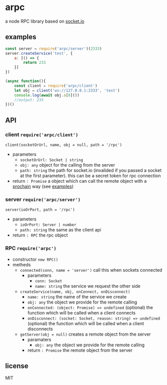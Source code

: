 # arpc
a node RPC library based on [socket.io](https://socket.io)

## examples

```JavaScript
const server = require('arpc/server')(2333)
server.createService('test', {
    a: [() => {
        return 233
    }]
})
```

```JavaScript
(async function(){
    const client = require('arpc/client')
    let obj = client('ws://127.0.0.1:2333', 'test')
    console.log(await obj.a[0]())
    //output: 233
})()
```

## API

### client `require('arpc/client')`
`client(socketOrUrl, name, obj = null, path = '/rpc')`
- parameters
  - `socketOrUrl: Socket | string`
  - `obj: any` object for the calling from the server
  - `path: string` the path for socket.io (invalided if you passed a socket at the first parameter). this can be a secret token for rpc connection
- return
  `: Promise` a object which can call the remote object with a [prochain](https://github.com/Shigma/prochain) way (see [examples](#examples))

### server `require('arpc/server')`
`server(ioOrPort, path = '/rpc')`
- parameters
  - `ioOrPort: Server | number`
  - `path: string` the same as the client api
- return
  `: RPC` the rpc object

### RPC `require('arpc')`
- constructor
  `new RPC()`
- metheds
  - `connected(conn, name = 'server')` call this when sockets connected
    - parameters
      - `conn: Socket`
      - `name: string` the service we request the other side
  - `createService(name, obj, onConnect, onDisconnect)`
    - `name: string` the name of the service we create
    - `obj: any` the object we provide for the remote calling
    - `onConnected: (object: Promise) => undefined` (optional) the function which will be called when a client connects
    - `onDisconnect: (socket: Socket, reason: string) => undefined` (optional) the function which will be called when a client disconnects
  - `getServer(obj = null)` creates a remote object from the server
    - paramaters
      - `obj: any` the object we provide for the remote calling
    - return
      `: Promise` the remote object from the server

## license
MIT